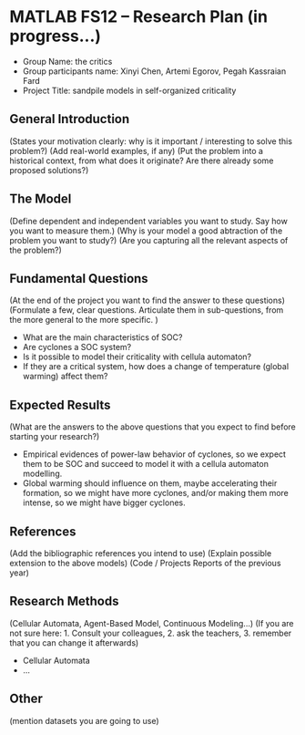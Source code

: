 # MATLAB FS12 – Research Plan (in progress...)

 * Group Name: the critics
 * Group participants name: Xinyi Chen, Artemi Egorov, Pegah Kassraian Fard
 * Project Title: sandpile models in self-organized criticality
 
## General Introduction

(States your motivation clearly: why is it important / interesting to solve this problem?)
(Add real-world examples, if any)
(Put the problem into a historical context, from what does it originate? Are there already some proposed solutions?)

## The Model

(Define dependent and independent variables you want to study. Say how you want to measure them.) (Why is your model a good abtraction of the problem you want to study?) (Are you capturing all the relevant aspects of the problem?)


## Fundamental Questions

(At the end of the project you want to find the answer to these questions)
(Formulate a few, clear questions. Articulate them in sub-questions, from the more general to the more specific. )

 * What are the main characteristics of SOC?
 * Are cyclones a SOC system? 
 * Is it possible to model their criticality with cellula automaton?
 * If they are a critical system, how does a change of temperature (global warming) affect them?


## Expected Results

(What are the answers to the above questions that you expect to find before starting your research?)

 * Empirical evidences of power-law behavior of cyclones, so we expect them to be SOC and succeed to model it with a cellula automaton modelling.
 * Global warming should influence on them, maybe accelerating their formation, so we might have more cyclones, and/or making them more intense, so we might have bigger cyclones.


## References 

(Add the bibliographic references you intend to use)
(Explain possible extension to the above models)
(Code / Projects Reports of the previous year)


## Research Methods

(Cellular Automata, Agent-Based Model, Continuous Modeling...) (If you are not sure here: 1. Consult your colleagues, 2. ask the teachers, 3. remember that you can change it afterwards)

* Cellular Automata
* ...


## Other

(mention datasets you are going to use)
